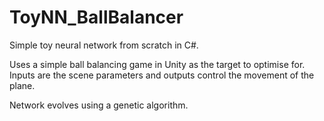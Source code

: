 # ToyNN_BallBalancer

Simple toy neural network from scratch in C#. 

Uses a simple ball balancing game in Unity as the target to optimise for.
Inputs are the scene parameters and outputs control the movement of the plane.

Network evolves using a genetic algorithm.